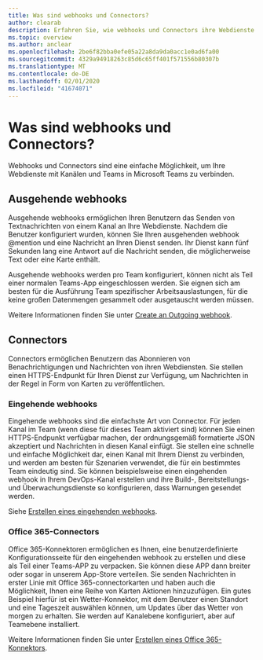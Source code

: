 ```yaml
---
title: Was sind webhooks und Connectors?
author: clearab
description: Erfahren Sie, wie webhooks und Connectors ihre Webdienste mit dem Microsoft Teams-Client verbinden können.
ms.topic: overview
ms.author: anclear
ms.openlocfilehash: 2be6f82bba0efe05a22a8da9da0acc1e0ad6fa00
ms.sourcegitcommit: 4329a94918263c85d6c65ff401f571556b80307b
ms.translationtype: MT
ms.contentlocale: de-DE
ms.lasthandoff: 02/01/2020
ms.locfileid: "41674071"
---
```

# <a name="what-are-webhooks-and-connectors"></a>Was sind webhooks und Connectors?

Webhooks und Connectors sind eine einfache Möglichkeit, um Ihre Webdienste mit Kanälen und Teams in Microsoft Teams zu verbinden. 

## <a name="outgoing-webhooks"></a>Ausgehende webhooks

Ausgehende webhooks ermöglichen Ihren Benutzern das Senden von Textnachrichten von einem Kanal an Ihre Webdienste. Nachdem die Benutzer konfiguriert wurden, können Sie Ihren ausgehenden webhook @mention und eine Nachricht an Ihren Dienst senden. Ihr Dienst kann fünf Sekunden lang eine Antwort auf die Nachricht senden, die möglicherweise Text oder eine Karte enthält.

Ausgehende webhooks werden pro Team konfiguriert, können nicht als Teil einer normalen Teams-App eingeschlossen werden. Sie eignen sich am besten für die Ausführung Team spezifischer Arbeitsauslastungen, für die keine großen Datenmengen gesammelt oder ausgetauscht werden müssen.

Weitere Informationen finden Sie unter [Create an Outgoing webhook](~/webhooks-and-connectors/how-to/add-outgoing-webhook.md).

## <a name="connectors"></a>Connectors

Connectors ermöglichen Benutzern das Abonnieren von Benachrichtigungen und Nachrichten von ihren Webdiensten. Sie stellen einen HTTPS-Endpunkt für Ihren Dienst zur Verfügung, um Nachrichten in der Regel in Form von Karten zu veröffentlichen.

### <a name="incoming-webhooks"></a>Eingehende webhooks

Eingehende webhooks sind die einfachste Art von Connector. Für jeden Kanal im Team (wenn diese für dieses Team aktiviert sind) können Sie einen HTTPS-Endpunkt verfügbar machen, der ordnungsgemäß formatierte JSON akzeptiert und Nachrichten in diesen Kanal einfügt. Sie stellen eine schnelle und einfache Möglichkeit dar, einen Kanal mit Ihrem Dienst zu verbinden, und werden am besten für Szenarien verwendet, die für ein bestimmtes Team eindeutig sind. Sie können beispielsweise einen eingehenden webhook in Ihrem DevOps-Kanal erstellen und ihre Build-, Bereitstellungs-und Überwachungsdienste so konfigurieren, dass Warnungen gesendet werden.

Siehe [Erstellen eines eingehenden webhooks](~/webhooks-and-connectors/how-to/add-incoming-webhook.md).

### <a name="office-365-connectors"></a>Office 365-Connectors

Office 365-Konnektoren ermöglichen es Ihnen, eine benutzerdefinierte Konfigurationsseite für den eingehenden webhook zu erstellen und diese als Teil einer Teams-APP zu verpacken. Sie können diese APP dann breiter oder sogar in unserem App-Store verteilen. Sie senden Nachrichten in erster Linie mit Office 365-connectorkarten und haben auch die Möglichkeit, Ihnen eine Reihe von Karten Aktionen hinzuzufügen. Ein gutes Beispiel hierfür ist ein Wetter-Konnektor, mit dem Benutzer einen Standort und eine Tageszeit auswählen können, um Updates über das Wetter von morgen zu erhalten. Sie werden auf Kanalebene konfiguriert, aber auf Teamebene installiert.

Weitere Informationen finden Sie unter [Erstellen eines Office 365-Konnektors](~/webhooks-and-connectors/how-to/connectors-creating.md).